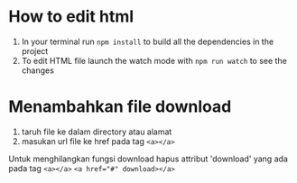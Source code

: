 # How to edit html

1. In your terminal run `npm install` to build all the dependencies in the project
2. To edit HTML file launch the watch mode with `npm run watch` to see the changes

# Menambahkan file download

1. taruh file ke dalam directory atau alamat
2. masukan url file ke href pada tag `<a></a>`

Untuk menghilangkan fungsi download hapus attribut 'download' yang ada pada tag `<a></a>`
`<a href="#" download></a>`
